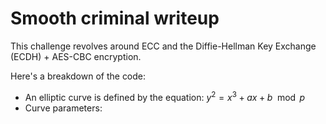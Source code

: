 # Smooth criminal writeup

This challenge revolves around ECC and the Diffie-Hellman Key Exchange (ECDH) + AES-CBC encryption.

Here's a breakdown of the code:

- An elliptic curve is defined by the equation: $y^{2} = x^{3} + ax + b \mod p$
- Curve parameters:

